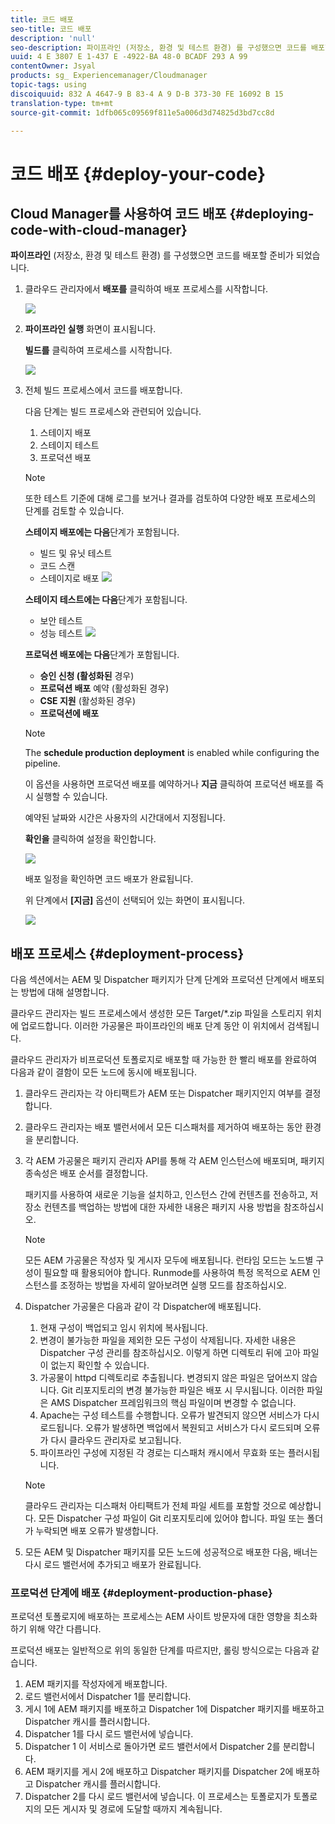 ```yaml
---
title: 코드 배포
seo-title: 코드 배포
description: 'null'
seo-description: 파이프라인 (저장소, 환경 및 테스트 환경) 를 구성했으면 코드를 배포할 준비가 되었습니다. 자세한 내용을 살펴보려면 이 페이지를 따르십시오.
uuid: 4 E 3807 E 1-437 E -4922-BA 48-0 BCADF 293 A 99
contentOwner: Jsyal
products: sg_ Experiencemanager/Cloudmanager
topic-tags: using
discoiquuid: 832 A 4647-9 B 83-4 A 9 D-B 373-30 FE 16092 B 15
translation-type: tm+mt
source-git-commit: 1dfb065c09569f811e5a006d3d74825d3bd7cc8d

---
```



# 코드 배포 {#deploy-your-code}

## Cloud Manager를 사용하여 코드 배포 {#deploying-code-with-cloud-manager}

**파이프라인** (저장소, 환경 및 테스트 환경) 를 구성했으면 코드를 배포할 준비가 되었습니다.

1. 클라우드 관리자에서 **배포를** 클릭하여 배포 프로세스를 시작합니다.

   ![](assets/Deploy1.png)

1. **파이프라인 실행** 화면이 표시됩니다.

   **빌드를** 클릭하여 프로세스를 시작합니다.

   ![](assets/Deploy2.png)

1. 전체 빌드 프로세스에서 코드를 배포합니다.

   다음 단계는 빌드 프로세스와 관련되어 있습니다.

   1. 스테이지 배포
   1. 스테이지 테스트
   1. 프로덕션 배포
   >[!NOTE]
   >
   >또한 테스트 기준에 대해 로그를 보거나 결과를 검토하여 다양한 배포 프로세스의 단계를 검토할 수 있습니다.

   **스테이지 배포에는 다음**단계가 포함됩니다.

   * 빌드 및 유닛 테스트
   * 코드 스캔
   * 스테이지로 배포
   ![](assets/Stage_Testing.png)

   **스테이지 테스트에는 다음**단계가 포함됩니다.

   * 보안 테스트
   * 성능 테스트
   ![](assets/Stage_Deployment.png)

   **프로덕션 배포에는 다음**단계가 포함됩니다.

   * **승인 신청 (활성화된** 경우)
   * **프로덕션 배포** 예약 (활성화된 경우)
   * **CSE 지원** (활성화된 경우)
   * **프로덕션에 배포**
   >[!NOTE]
   >
   >The **schedule production deployment** is enabled while configuring the pipeline.
   >
   >
   >이 옵션을 사용하면 프로덕션 배포를 예약하거나 **지금** 클릭하여 프로덕션 배포를 즉시 실행할 수 있습니다.
   >
   >
   >예약된 날짜와 시간은 사용자의 시간대에서 지정됩니다.
   >
   >
   >**확인을** 클릭하여 설정을 확인합니다.

   ![](assets/Production_Deployment1.png)

   배포 일정을 확인하면 코드 배포가 완료됩니다.

   위 단계에서 **[지금]** 옵션이 선택되어 있는 화면이 표시됩니다.

   ![](assets/Production_Deployment2.png)

## 배포 프로세스 {#deployment-process}

다음 섹션에서는 AEM 및 Dispatcher 패키지가 단계 단계와 프로덕션 단계에서 배포되는 방법에 대해 설명합니다.

클라우드 관리자는 빌드 프로세스에서 생성한 모든 Target/*.zip 파일을 스토리지 위치에 업로드합니다. 이러한 가공물은 파이프라인의 배포 단계 동안 이 위치에서 검색됩니다.

클라우드 관리자가 비프로덕션 토폴로지로 배포할 때 가능한 한 빨리 배포를 완료하여 다음과 같이 결함이 모든 노드에 동시에 배포됩니다.

1. 클라우드 관리자는 각 아티팩트가 AEM 또는 Dispatcher 패키지인지 여부를 결정합니다.
1. 클라우드 관리자는 배포 밸런서에서 모든 디스패처를 제거하여 배포하는 동안 환경을 분리합니다.
1. 각 AEM 가공물은 패키지 관리자 API를 통해 각 AEM 인스턴스에 배포되며, 패키지 종속성은 배포 순서를 결정합니다.

   패키지를 사용하여 새로운 기능을 설치하고, 인스턴스 간에 컨텐츠를 전송하고, 저장소 컨텐츠를 백업하는 방법에 대한 자세한 내용은 패키지 사용 방법을 참조하십시오.

   >[!NOTE]
   >
   >모든 AEM 가공물은 작성자 및 게시자 모두에 배포됩니다. 런타임 모드는 노드별 구성이 필요할 때 활용되어야 합니다. Runmode를 사용하여 특정 목적으로 AEM 인스턴스를 조정하는 방법을 자세히 알아보려면 실행 모드를 참조하십시오.

1. Dispatcher 가공물은 다음과 같이 각 Dispatcher에 배포됩니다.

   1. 현재 구성이 백업되고 임시 위치에 복사됩니다.
   1. 변경이 불가능한 파일을 제외한 모든 구성이 삭제됩니다. 자세한 내용은 Dispatcher 구성 관리를 참조하십시오. 이렇게 하면 디렉토리 뒤에 고아 파일이 없는지 확인할 수 있습니다.
   1. 가공물이 httpd 디렉토리로 추출됩니다. 변경되지 않은 파일은 덮어쓰지 않습니다. Git 리포지토리의 변경 불가능한 파일은 배포 시 무시됩니다. 이러한 파일은 AMS Dispatcher 프레임워크의 핵심 파일이며 변경할 수 없습니다.
   1. Apache는 구성 테스트를 수행합니다. 오류가 발견되지 않으면 서비스가 다시 로드됩니다. 오류가 발생하면 백업에서 복원되고 서비스가 다시 로드되며 오류가 다시 클라우드 관리자로 보고됩니다.
   1. 파이프라인 구성에 지정된 각 경로는 디스패처 캐시에서 무효화 또는 플러시됩니다.
   >[!NOTE]
   >
   >클라우드 관리자는 디스패처 아티팩트가 전체 파일 세트를 포함할 것으로 예상합니다. 모든 Dispatcher 구성 파일이 Git 리포지토리에 있어야 합니다. 파일 또는 폴더가 누락되면 배포 오류가 발생합니다.

1. 모든 AEM 및 Dispatcher 패키지를 모든 노드에 성공적으로 배포한 다음, 배너는 다시 로드 밸런서에 추가되고 배포가 완료됩니다.

### 프로덕션 단계에 배포 {#deployment-production-phase}

프로덕션 토폴로지에 배포하는 프로세스는 AEM 사이트 방문자에 대한 영향을 최소화하기 위해 약간 다릅니다.

프로덕션 배포는 일반적으로 위의 동일한 단계를 따르지만, 롤링 방식으로는 다음과 같습니다.

1. AEM 패키지를 작성자에게 배포합니다.
1. 로드 밸런서에서 Dispatcher 1를 분리합니다.
1. 게시 1에 AEM 패키지를 배포하고 Dispatcher 1에 Dispatcher 패키지를 배포하고 Dispatcher 캐시를 플러시합니다.
1. Dispatcher 1를 다시 로드 밸런서에 넣습니다.
1. Dispatcher 1 이 서비스로 돌아가면 로드 밸런서에서 Dispatcher 2를 분리합니다.
1. AEM 패키지를 게시 2에 배포하고 Dispatcher 패키지를 Dispatcher 2에 배포하고 Dispatcher 캐시를 플러시합니다.
1. Dispatcher 2를 다시 로드 밸런서에 넣습니다.
이 프로세스는 토폴로지가 토폴로지의 모든 게시자 및 경로에 도달할 때까지 계속됩니다.


